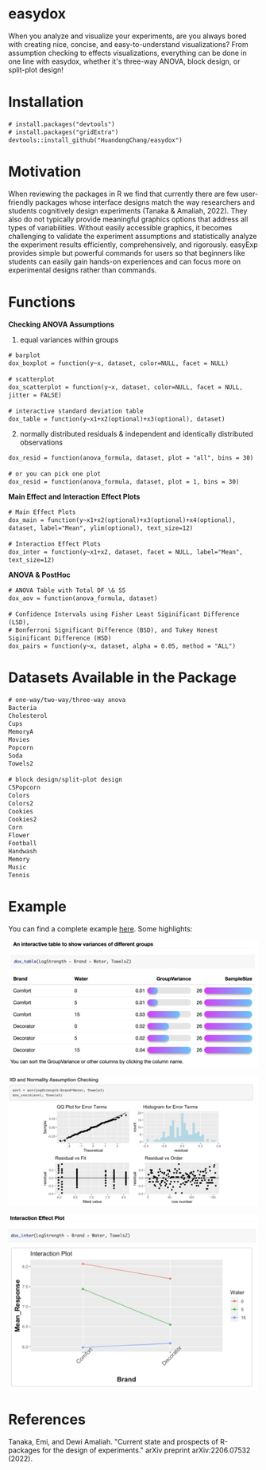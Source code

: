 # easydox
When you analyze and visualize your experiments, are you always bored with creating nice, concise, and easy-to-understand visualizations? From assumption checking to effects visualizations, everything can be done in one line with easydox, whether it's three-way ANOVA, block design, or split-plot design!

# Installation
```
# install.packages("devtools")
# install.packages("gridExtra")
devtools::install_github("HuandongChang/easydox")
```

# Motivation
When reviewing the packages in R we find that currently there are few user-friendly packages whose interface designs match the way researchers and students cognitively design experiments (Tanaka & Amaliah, 2022). They also do not typically provide meaningful graphics options that address all types of variabilities. Without easily accessible graphics, it becomes challenging to validate the experiment assumptions and statistically analyze the experiment results efficiently, comprehensively, and rigorously. easyExp provides simple but powerful commands for users so that beginners like students can easily gain hands-on experiences and can focus more on experimental designs rather than commands. 


# Functions
**Checking ANOVA Assumptions**


1) equal variances within groups
```
# barplot
dox_boxplot = function(y~x, dataset, color=NULL, facet = NULL)

# scatterplot
dox_scatterplot = function(y~x, dataset, color=NULL, facet = NULL, jitter = FALSE)

# interactive standard deviation table
dox_table = function(y~x1+x2(optional)+x3(optional), dataset)
```


2) normally distributed residuals \& independent and identically distributed observations
```
dox_resid = function(anova_formula, dataset, plot = "all", bins = 30)

# or you can pick one plot
dox_resid = function(anova_formula, dataset, plot = 1, bins = 30)
```

**Main Effect and Interaction Effect Plots**
```
# Main Effect Plots
dox_main = function(y~x1+x2(optional)+x3(optional)+x4(optional), dataset, label="Mean", ylim(optional), text_size=12)

# Interaction Effect Plots
dox_inter = function(y~x1+x2, dataset, facet = NULL, label="Mean", text_size=12)
```

**ANOVA \& PostHoc**
```
# ANOVA Table with Total DF \& SS
dox_aov = function(anova_formula, dataset)

# Confidence Intervals using Fisher Least Siginificant Difference (LSD), 
# Bonferroni Significant Difference (BSD), and Tukey Honest Siginificant Difference (HSD)
dox_pairs = function(y~x, dataset, alpha = 0.05, method = "ALL")
```


# Datasets Available in the Package
```
# one-way/two-way/three-way anova
Bacteria
Cholesterol
Cups
MemoryA
Movies
Popcorn
Soda
Towels2

# block design/split-plot design
C5Popcorn
Colors
Colors2
Cookies
Cookies2
Corn
Flower
Football
Handwash
Memory
Music
Tennis
```


# Example
You can find a complete example
[here](http://htmlpreview.github.io/?https://github.com/HuandongChang/easydox/blob/main/vignettes/introduction.html). Some highlights:

![](figure/vartable.png)

![](figure/residual_all.png)

![](figure/interactionEffect.png)

# References
Tanaka, Emi, and Dewi Amaliah. "Current state and prospects of R-packages for the design of experiments." arXiv preprint arXiv:2206.07532 (2022).


